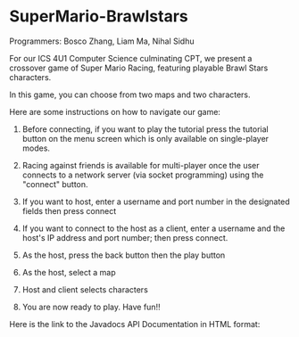 # SuperMario-Brawlstars
Programmers: Bosco Zhang, Liam Ma, Nihal Sidhu

For our ICS 4U1 Computer Science culminating CPT, we present a crossover game of Super Mario Racing, featuring playable Brawl Stars characters. 

In this game, you can choose from two maps and two characters. 

Here are some instructions on how to navigate our game:
1. Before connecting, if you want to play the tutorial press the tutorial button on the menu screen which is only available on single-player modes.
  
2. Racing against friends is available for multi-player once the user connects to a network server (via socket programming) using the "connect" button.
   
3. If you want to host, enter a username and port number in the designated fields then press connect

4. If you want to connect to the host as a client, enter a username and the host's IP address and port number; then press connect.

5. As the host, press the back button then the play button

6. As the host, select a map

7. Host and client selects characters

8. You are now ready to play. Have fun!!

Here is the link to the Javadocs API Documentation in HTML format: 
